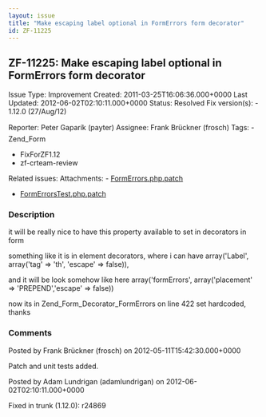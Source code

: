 ```yaml
---
layout: issue
title: "Make escaping label optional in FormErrors form decorator"
id: ZF-11225
---
```


ZF-11225: Make escaping label optional in FormErrors form decorator
-------------------------------------------------------------------

 Issue Type: Improvement Created: 2011-03-25T16:06:36.000+0000 Last Updated: 2012-06-02T02:10:11.000+0000 Status: Resolved Fix version(s): - 1.12.0 (27/Aug/12)
 
 Reporter:  Peter Ga&#154;parík (payter)  Assignee:  Frank Brückner (frosch)  Tags: - Zend\_Form
- FixForZF1.12
- zf-crteam-review
 
 Related issues: 
 Attachments: - [FormErrors.php.patch](/issues/secure/attachment/15089/FormErrors.php.patch)
- [FormErrorsTest.php.patch](/issues/secure/attachment/15090/FormErrorsTest.php.patch)
 
### Description

it will be really nice to have this property available to set in decorators in form

something like it is in element decorators, where i can have array('Label', array('tag' => 'th', 'escape' => false)),

and it will be look somehow like here array('formErrors', array('placement' => 'PREPEND','escape' => false))

now its in Zend\_Form\_Decorator\_FormErrors on line 422 set hardcoded, thanks

 

 

### Comments

Posted by Frank Brückner (frosch) on 2012-05-11T15:42:30.000+0000

Patch and unit tests added.

 

 

Posted by Adam Lundrigan (adamlundrigan) on 2012-06-02T02:10:11.000+0000

Fixed in trunk (1.12.0): r24869

 

 